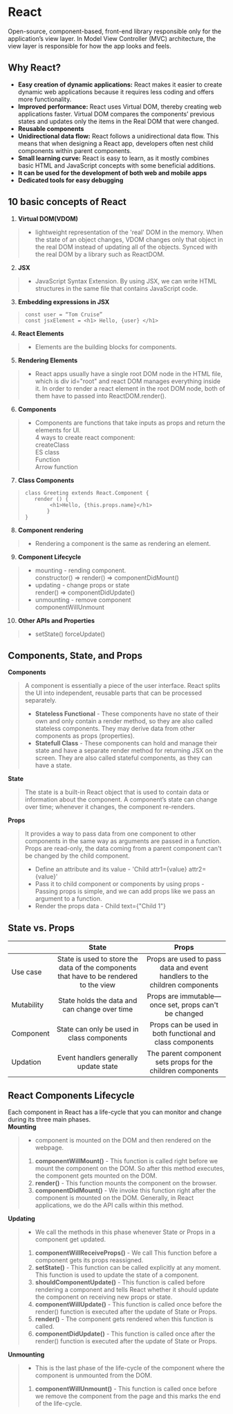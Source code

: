 # React 
Open-source, component-based, front-end library responsible only for the application’s view layer. In Model View Controller (MVC) architecture, the view layer is responsible for how the app looks and feels.

## Why React?
- **Easy creation of dynamic applications:** React makes it easier to create dynamic web applications because it requires less coding and offers more functionality.<br>
- **Improved performance:** React uses Virtual DOM, thereby creating web applications faster. Virtual DOM compares the components’ previous states and updates only the items in the Real DOM that were changed.<br>
- **Reusable components**
- **Unidirectional data flow:** React follows a unidirectional data flow. This means that when designing a React app, developers often nest child components within parent components.<br>
- **Small learning curve:** React is easy to learn, as it mostly combines basic HTML and JavaScript concepts with some beneficial additions.<br>
- **It can be used for the development of both web and mobile apps**
- **Dedicated tools for easy debugging**

## 10 basic concepts of React
 1. **Virtual DOM(VDOM)** 
>- lightweight representation of the 'real' DOM in the memory. When the state of an object changes, VDOM changes only that object in the real DOM instead of updating all of the objects. Synced with the real DOM by a library such as ReactDOM. <br>
 2. **JSX**
> - JavaScript Syntax Extension. By using JSX, we can write HTML structures in the same file that contains JavaScript code.<br>
3. **Embedding expressions in JSX**
> ```
> const user = “Tom Cruise”
> const jsxElement = <h1> Hello, {user} </h1>
> ```
 4. **React Elements** 
> - Elements are the building blocks for components.<br>
 5. **Rendering Elements**
> - React apps usually have a single root DOM node in the HTML file, which is div id="root" and react DOM manages everything inside it. In order to render a react element in the root DOM node, both of them have to passed into ReactDOM.render().<br>
6.  **Components**
> - Components are functions that take inputs as props and return the elements for UI.\
4 ways to create react component:<br>
> createClass<br>
> ES class<br>
> Function<br>
> Arrow function
7. **Class Components**
>```
>class Greeting extends React.Component {
>    render () {
>         <h1>Hello, {this.props.name}</h1>
>        }
>}
>```
8. **Component rendering**
> - Rendering a component is the same as rendering an element.<br>
9. **Component Lifecycle** 
> -  mounting - rending component.<br>
constructor() => render() => componentDidMount()
> -  updating - change props or state<br>
> render() => componentDidUpdate()
> -  unmounting - remove component<br> componentWillUnmount
10. **Other APIs and Properties** 
>- setState() forceUpdate()

## Components, State, and Props
**Components**<br>
> A component is essentially a piece of the user interface. React splits the UI into independent, reusable parts that can be processed separately.
> - **Stateless Functional** - These components have no state of their own and only contain a render method, so they are also called stateless components. They may derive data from other components as props (properties).
> - **Statefull Class** - These components can hold and manage their state and have a separate render method for returning JSX on the screen. They are also called stateful components, as they can have a state.

**State** <br>
> The state is a built-in React object that is used to contain data or information about the component. A component’s state can change over time; whenever it changes, the component re-renders.

 **Props**<br>
>It provides a way to pass data from one component to other components in the same way as arguments are passed in a function. Props are read-only, the data coming from a parent component can't be changed by the child component. 
> - Define an attribute and its value - 'Child attr1={value} attr2={value}'
> - Pass it to child component or components by using props - Passing props is simple, and we can add props like we pass an argument to a function.
> - Render the props data - Child text={"Child 1"}

## State vs. Props

|             | State       | Props     |
| :---        |    :----:   |          :---: |
| Use case    | State is used to store the data of the components that have to be rendered to the view | Props are used to pass data and event handlers to the children components  | Props are used to pass data and event handlers to the children components
| Mutability  | State holds the data and can change over time        | Props are immutable—once set, props can't be changed     |
| Component   | State can only be used in class components        | Props can be used in both functional and class components      |
| Updation    | Event handlers generally update state        | The parent component sets props for the children components      |

## React Components Lifecycle
Each component in React has a life-cycle that you can monitor and change during its three main phases.<br>
**Mounting**
> - component is mounted on the DOM and then rendered on the webpage.<br>
> 1. **componentWillMount()** - This function is called right before we mount the component on the DOM. So after this method executes, the component gets mounted on the DOM.
> 2. **render()** - This function mounts the component on the browser.
> 3. **componentDidMount()** - We invoke this function right after the component is mounted on the DOM. Generally, in React applications, we do the API calls within this method.

**Updating**
> - We call the methods in this phase whenever State or Props in a component get updated. 
> 1. **componentWillReceiveProps()** - We call This function before a component gets its props reassigned. 
> 2. **setState()** - This function can be called explicitly at any moment. This function is used to update the state of a component.
> 3. **shouldComponentUpdate()** - This function is called before rendering a component and tells React whether it should update the component on receiving new props or state. 
> 4. **componentWillUpdate()** - This function is called once before the render() function is executed after the update of State or Props.
> 5. **render()** - The component gets rendered when this function is called.
> 6. **componentDidUpdate()** - This function is called once after the render() function is executed after the update of State or Props.

**Unmounting**
> - This is the last phase of the life-cycle of the component where the component is unmounted from the DOM. 
> 1. **componentWillUnmount()** - This function is called once before we remove the component from the page and this marks the end of the life-cycle.